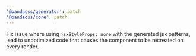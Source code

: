 ```yaml
---
'@pandacss/generator': patch
'@pandacss/core': patch
---
```


Fix issue where using `jsxStyleProps: none` with the generated jsx patterns, lead to unoptimized code that causes the
component to be recreated on every render.
